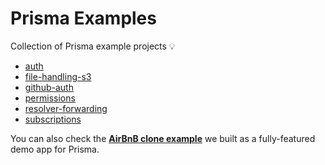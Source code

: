 # Prisma Examples

Collection of Prisma example projects 💡

- [auth](auth)
- [file-handling-s3](file-handling-s3)
- [github-auth](github-auth)
- [permissions](permissions)
- [resolver-forwarding](resolver-forwarding)
- [subscriptions](subscriptions)

You can also check the [**AirBnB clone example**](https://github.com/graphcool/graphql-server-example) we built as a fully-featured demo app for Prisma.